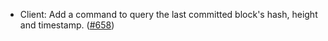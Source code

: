 - Client: Add a command to query the last committed block's hash, height and
  timestamp. ([#658](https://github.com/anoma/namada/issues/658))
